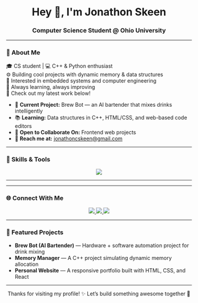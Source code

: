 <!--
  Welcome to Jonathon Skeen’s GitHub Profile!
-->

<h1 align="center">Hey 👋, I'm Jonathon Skeen</h1>
<h3 align="center">Computer Science Student @ Ohio University</h3>

---

### 🌟 About Me  
🎓 CS student | 💻 C++ & Python enthusiast  
⚙️ Building cool projects with dynamic memory & data structures  
🔬 Interested in embedded systems and computer engineering  
🌟 Always learning, always improving  
📂 Check out my latest work below!  

- 🔭 **Current Project:** Brew Bot — an AI bartender that mixes drinks intelligently  
- 📚 **Learning:** Data structures in C++, HTML/CSS, and web-based code editors  
- 🤝 **Open to Collaborate On:** Frontend web projects  
- 📧 **Reach me at:** [jonathoncskeen@gmail.com](mailto:jonathoncskeen@gmail.com)  

---

### 🧰 Skills & Tools  

<p align="center">
  <!-- Languages -->
  <img src="https://skillicons.dev/icons?i=cpp,python,html,css,js,nodejs,arduino,raspberrypi,git,docker,github,linux,vscode,bash" />
</p>

---



---

### 🌐 Connect With Me  

<p align="center">
  <a href="mailto:jonathoncskeen@gmail.com">
    <img src="https://img.shields.io/badge/Email-D14836?style=for-the-badge&logo=gmail&logoColor=white" />
  </a>
  <a href="https://www.linkedin.com/in/jonathon-skeen-92442034a/">
    <img src="https://img.shields.io/badge/LinkedIn-0077B5?style=for-the-badge&logo=linkedin&logoColor=white" />
  </a>
  <a href="https://app.joinhandshake.com/profiles/mxjt9g">
    <img src="https://img.shields.io/badge/Handshake-2C2C2C?style=for-the-badge&logo=handshake&logoColor=white" />
  </a>
</p>

---

### 🧩 Featured Projects  

- **Brew Bot (AI Bartender)** — Hardware + software automation project for drink mixing  
- **Memory Manager** — A C++ project simulating dynamic memory allocation  
- **Personal Website** — A responsive portfolio built with HTML, CSS, and React  

---

<p align="center">
  Thanks for visiting my profile! ✨  
  Let’s build something awesome together 🚀
</p>
